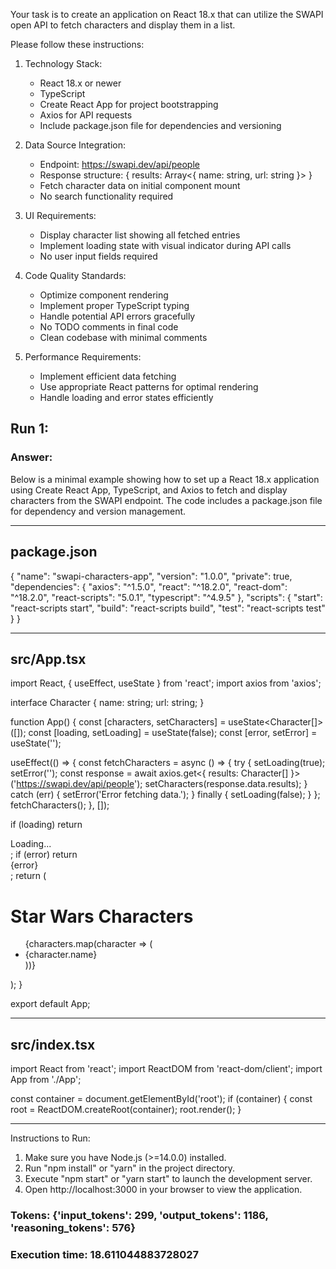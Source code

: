 Your task is to create an application on React 18.x that can utilize the SWAPI open API to fetch characters and display them in a list.

Please follow these instructions:

1. Technology Stack:
   - React 18.x or newer
   - TypeScript
   - Create React App for project bootstrapping
   - Axios for API requests
   - Include package.json file for dependencies and versioning

2. Data Source Integration:
   - Endpoint: https://swapi.dev/api/people
   - Response structure: { results: Array<{ name: string, url: string }> }
   - Fetch character data on initial component mount
   - No search functionality required

3. UI Requirements:
   - Display character list showing all fetched entries
   - Implement loading state with visual indicator during API calls
   - No user input fields required

4. Code Quality Standards:
   - Optimize component rendering
   - Implement proper TypeScript typing
   - Handle potential API errors gracefully
   - No TODO comments in final code
   - Clean codebase with minimal comments

5. Performance Requirements:
   - Implement efficient data fetching
   - Use appropriate React patterns for optimal rendering
   - Handle loading and error states efficiently
## Run 1:
### Answer:
Below is a minimal example showing how to set up a React 18.x application using Create React App, TypeScript, and Axios to fetch and display characters from the SWAPI endpoint. The code includes a package.json file for dependency and version management.

--------------------------------------------------------------------------------
package.json
--------------------------------------------------------------------------------
{
  "name": "swapi-characters-app",
  "version": "1.0.0",
  "private": true,
  "dependencies": {
    "axios": "^1.5.0",
    "react": "^18.2.0",
    "react-dom": "^18.2.0",
    "react-scripts": "5.0.1",
    "typescript": "^4.9.5"
  },
  "scripts": {
    "start": "react-scripts start",
    "build": "react-scripts build",
    "test": "react-scripts test"
  }
}

--------------------------------------------------------------------------------
src/App.tsx
--------------------------------------------------------------------------------
import React, { useEffect, useState } from 'react';
import axios from 'axios';

interface Character {
  name: string;
  url: string;
}

function App() {
  const [characters, setCharacters] = useState<Character[]>([]);
  const [loading, setLoading] = useState<boolean>(false);
  const [error, setError] = useState<string>('');

  useEffect(() => {
    const fetchCharacters = async () => {
      try {
        setLoading(true);
        setError('');
        const response = await axios.get<{ results: Character[] }>('https://swapi.dev/api/people');
        setCharacters(response.data.results);
      } catch (err) {
        setError('Error fetching data.');
      } finally {
        setLoading(false);
      }
    };
    fetchCharacters();
  }, []);

  if (loading) return <div>Loading...</div>;
  if (error) return <div>{error}</div>;
  return (
    <div>
      <h1>Star Wars Characters</h1>
      <ul>
        {characters.map(character => (
          <li key={character.url}>{character.name}</li>
        ))}
      </ul>
    </div>
  );
}

export default App;

--------------------------------------------------------------------------------
src/index.tsx
--------------------------------------------------------------------------------
import React from 'react';
import ReactDOM from 'react-dom/client';
import App from './App';

const container = document.getElementById('root');
if (container) {
  const root = ReactDOM.createRoot(container);
  root.render(<App />);
}

--------------------------------------------------------------------------------

Instructions to Run:
1. Make sure you have Node.js (>=14.0.0) installed.
2. Run "npm install" or "yarn" in the project directory.
3. Execute "npm start" or "yarn start" to launch the development server.
4. Open http://localhost:3000 in your browser to view the application.

### Tokens: {'input_tokens': 299, 'output_tokens': 1186, 'reasoning_tokens': 576}
### Execution time: 18.611044883728027
